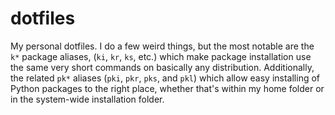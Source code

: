 dotfiles
========

My personal dotfiles. I do a few weird things, but the most notable are the `k*` package aliases,
(`ki`, `kr`, `ks`, etc.) which make package installation use the same very short commands on
basically any distribution. Additionally, the related `pk*` aliases (`pki`, `pkr`, `pks`, and `pkl`)
which allow easy installing of Python packages to the right place, whether that's within my home folder
or in the system-wide installation folder.

